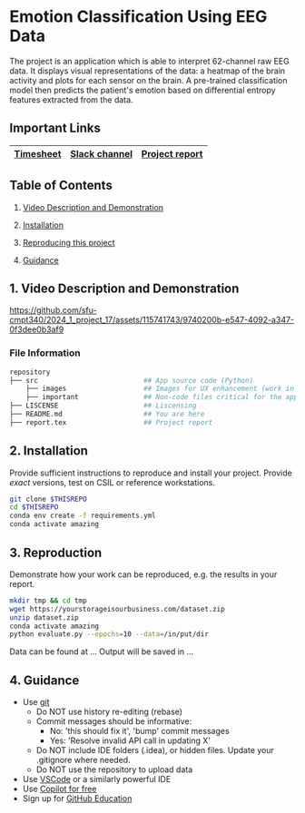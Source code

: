 # Emotion Classification Using EEG Data

The project is an application which is able to interpret 62-channel raw EEG data. It displays visual representations of the data: a heatmap of the brain activity and plots for each sensor on the brain. A pre-trained classification model then predicts the patient's emotion based on differential entropy features extracted from the data.

## Important Links

| [Timesheet](https://1sfu-my.sharepoint.com/:x:/g/personal/hamarneh_sfu_ca/Ef_s4WY7UVxPpZngZ5eVljkByHTSBahuE1fXw5A8XSuf0A?e=AVYG3B) | [Slack channel](https://app.slack.com/client/T06AP91EYG6/C06DYV7JFDH) | [Project report](google.com) |
|-----------|---------------|-------------------------|


## Table of Contents
1. [Video Description and Demonstration](#demo)

2. [Installation](#installation)

3. [Reproducing this project](#repro)

4. [Guidance](#guide)


<a name="demo"></a>
## 1. Video Description and Demonstration



https://github.com/sfu-cmpt340/2024_1_project_17/assets/115741743/9740200b-e547-4092-a347-0f3dee0b3af9



### File Information

```bash
repository
├── src                          ## App source code (Python)
    ├── images                   ## Images for UX enhancement (work in progress)
    ├── important                ## Non-code files critical for the app's function
├── LISCENSE                     ## Liscensing   
├── README.md                    ## You are here
├── report.tex                   ## Project report
```

<a name="installation"></a>

## 2. Installation

Provide sufficient instructions to reproduce and install your project. 
Provide _exact_ versions, test on CSIL or reference workstations.

```bash
git clone $THISREPO
cd $THISREPO
conda env create -f requirements.yml
conda activate amazing
```

<a name="repro"></a>
## 3. Reproduction
Demonstrate how your work can be reproduced, e.g. the results in your report.
```bash
mkdir tmp && cd tmp
wget https://yourstorageisourbusiness.com/dataset.zip
unzip dataset.zip
conda activate amazing
python evaluate.py --epochs=10 --data=/in/put/dir
```
Data can be found at ...
Output will be saved in ...

<a name="guide"></a>
## 4. Guidance

- Use [git](https://git-scm.com/book/en/v2)
    - Do NOT use history re-editing (rebase)
    - Commit messages should be informative:
        - No: 'this should fix it', 'bump' commit messages
        - Yes: 'Resolve invalid API call in updating X'
    - Do NOT include IDE folders (.idea), or hidden files. Update your .gitignore where needed.
    - Do NOT use the repository to upload data
- Use [VSCode](https://code.visualstudio.com/) or a similarly powerful IDE
- Use [Copilot for free](https://dev.to/twizelissa/how-to-enable-github-copilot-for-free-as-student-4kal)
- Sign up for [GitHub Education](https://education.github.com/) 
